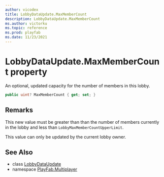 ```yaml
---
author: vicodex
title: LobbyDataUpdate.MaxMemberCount
description: LobbyDataUpdate.MaxMemberCount
ms.author: victorku
ms.topic: reference
ms.prod: playfab
ms.date: 11/23/2021
---
```


# LobbyDataUpdate.MaxMemberCount property

An optional, updated capacity for the number of members in this lobby.

```csharp
public uint? MaxMemberCount { get; set; }
```

## Remarks

This new value must be greater than than the number of members currently in the lobby and less than `LobbyMaxMemberCountUpperLimit`.

This value can only be updated by the current lobby owner.

## See Also

* class [LobbyDataUpdate](../LobbyDataUpdate.md)
* namespace [PlayFab.Multiplayer](../../PlayFabMultiplayerSDK.md)

